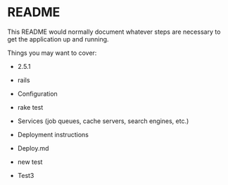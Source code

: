 # README

This README would normally document whatever steps are necessary to get the
application up and running.

Things you may want to cover:

* 2.5.1

* rails

* Configuration

* rake test

* Services (job queues, cache servers, search engines, etc.)

* Deployment instructions

* Deploy.md

* new test

* Test3
